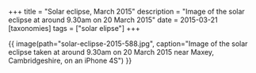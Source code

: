 +++
title = "Solar eclipse, March 2015"
description = "Image of the solar eclipse at around 9.30am on 20 March 2015"
date = 2015-03-21
[taxonomies]
tags = ["solar elipse"]
+++

{{ image(path="solar-eclipse-2015-588.jpg", caption="Image of the solar eclipse taken at around 9.30am on 20 March 2015 near Maxey, Cambridgeshire, on an iPhone 4S") }}